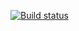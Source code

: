 [![Build status](https://ci.appveyor.com/api/projects/status/g42vc2qyw1lpy8nc?svg=true)](https://ci.appveyor.com/project/kiiyas/004-unit-test-matchers)

